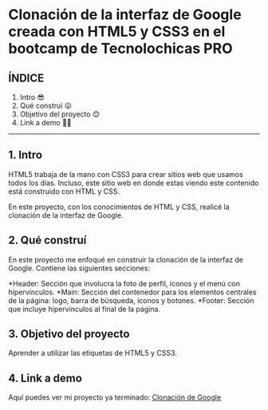 # Clonación de la interfaz de Google creada con HTML5 y CSS3 en el bootcamp de Tecnolochicas PRO

## ÍNDICE

1. Intro 😎
2. Qué construí 😛
3. Objetivo del proyecto 😊
4. Link a demo ✌🏻

****

## 1. Intro
HTML5 trabaja de la mano con CSS3 para crear sitios web que usamos todos los días. Incluso, este sitio web en donde estas viendo este contenido está construido con HTML y CSS.

En este proyecto, con los conocimientos de HTML y CSS, realicé la clonación de la interfaz de Google.

## 2. Qué construí
En este proyecto me enfoqué en construir la clonación de la interfaz de Google. 
Contiene las siguientes secciones:

*Header: Sección que involucra la foto de perfil, íconos y el menú con hipervínculos.
*Main: Sección del contenedor para los elementos centrales de la página: logo, barra de búsqueda, íconos y botones.
*Footer: Sección que incluye hipervínculos al final de la página.

## 3. Objetivo del proyecto
Aprender a utilizar las etiquetas de HTML5 y CSS3.

## 4. Link a demo
Aquí puedes ver mi proyecto ya terminado: [Clonación de Google](https://frabjous-creponne-4b322d.netlify.app)
